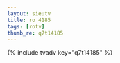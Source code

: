 ```yaml
--- 
layout: sieutv
title: ro 4185
tags: [rotv]
thumb_re: q7t14185
---
```

{% include tvadv key="q7t14185" %} 
